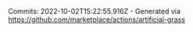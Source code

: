 Commits: 2022-10-02T15:22:55.916Z - Generated via https://github.com/marketplace/actions/artificial-grass
<br>
